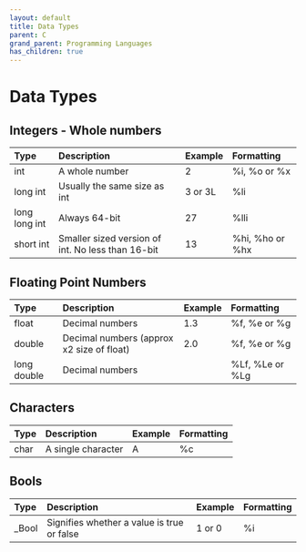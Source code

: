 ```yaml
---
layout: default
title: Data Types
parent: C
grand_parent: Programming Languages
has_children: true
---
```


# Data Types

## Integers - Whole numbers

| Type          | Description                                   | Example   | Formatting        |
|:--------------|:----------------------------------------------|:----------|:------------------|
| int           | A whole number                                | 2         | %i, %o or %x      |
| long int      | Usually the same size as int                  | 3 or 3L   | %li               |
| long long int | Always 64-bit                                 | 27        | %lli              |
| short int     | Smaller sized version of int. No less than 16-bit | 13    | %hi, %ho or %hx   |

## Floating Point Numbers

| Type          | Description                                   | Example   | Formatting        |
|:--------------|:----------------------------------------------|:----------|:------------------|
| float         | Decimal numbers                               | 1.3       | %f, %e or %g      |
| double        | Decimal numbers (approx x2 size of float)     | 2.0       | %f, %e or %g      |
| long double   | Decimal numbers                               |           | %Lf, %Le or %Lg   |

## Characters

| Type          | Description                                   | Example   | Formatting        |
|:--------------|:----------------------------------------------|:----------|:------------------|
| char          | A single character                            | A         | %c                |

## Bools

| Type          | Description                                   | Example   | Formatting        |
|:--------------|:----------------------------------------------|:----------|:------------------|
| \_Bool        | Signifies whether a value is true or false    | 1 or 0    | %i                |


